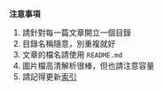 **注意事項**

1. 請針對每一篇文章開立一個目錄
2. 目錄名稱隨意，別重複就好
3. 文章的檔名請使用 `README.md`
4. 圖片檔高清解析很棒，但也請注意容量
5. 請記得更新[索引](https://github.com/opensource4you/gossip/tree/main?tab=readme-ov-file#%E7%B4%A2%E5%BC%95)
